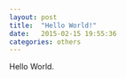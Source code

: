 ```yaml
---
layout: post
title:  "Hello World!"
date:   2015-02-15 19:55:36
categories: others
---
```

Hello World.
